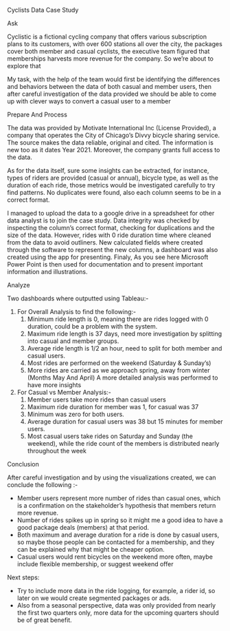 Cyclists Data Case Study 

Ask

Cyclistic is a fictional cycling company that offers various subscription plans to its customers, with over 600 stations all over the city, the packages cover both member and casual cyclists, the executive team figured that memberships harvests more revenue for the company. So we’re about to explore that 

My task, with the help of the team would first be identifying the differences and behaviors between the data of both casual and member users, then after careful investigation of the data provided we should be able to come up with clever ways to convert a casual user to a member 



Prepare And Process 

The data was provided by Motivate International Inc (License Provided), a company that operates the City of Chicago’s Divvy bicycle sharing service. The source makes the data reliable, original and cited. The information is new too as it dates Year 2021. Moreover, the company grants full access to the data.

As for the data itself, sure some insights can be extracted, for instance, types of riders are provided (casual or annual), bicycle type,  as well as the duration of each ride, those metrics would be investigated carefully to try find patterns. No duplicates were found, also each column seems to be in a correct format. 

I managed to upload the data to a google drive in a spreadsheet for other data analyst is to join the case study. Data integrity was checked by inspecting the column’s correct format, checking for duplications and the size of the data. However, rides with 0 ride duration time where cleaned from the data to avoid outliners. New calculated fields where created through the software to represent the new columns, a dashboard was also created using the app for presenting. Finaly, As you see here Microsoft Power Point is then used for documentation and to present important information and illustrations. 

Analyze

Two dashboards where outputted using Tableau:-

1. For Overall Analysis to find the following:-
    1. Minimum ride length is  0, meaning there are rides logged with 0 duration, could be a problem with the system.
    2. Maximum ride length is 37 days, need more investigation by splitting into casual and member groups.
    3. Average ride length is 1/2 an hour, need to split for both member and casual users.
    4. Most rides are performed on the weekend (Saturday & Sunday’s)
    5. More rides are carried as we approach spring, away from winter (Months May And April)
A more detailed analysis was performed to have more insights 
1. For Casual vs Member Analysis:-
    1. Member users take more rides than casual users
    2. Maximum ride duration for member was 1, for casual was 37
    3. Minimum was zero for both users.
    4. Average duration for casual users was 38 but 15  minutes for member users.
    5. Most casual users take rides on Saturday and Sunday (the weekend), while the ride count of the members is distributed nearly throughout the week 

Conclusion

After careful investigation and by using the visualizations created, we can conclude the following :-
* Member users represent more number of rides than casual ones, which is a confirmation on the stakeholder’s hypothesis that members return more revenue.
* Number of rides spikes up in spring so it might me a good idea to have a good package deals (members) at that period.
* Both maximum and average duration for a ride is done by casual users, so maybe those people can be contacted for a membership, and they can be explained why that might be cheaper option.
* Casual users would rent bicycles on the weekend more often, maybe include flexible membership, or suggest weekend offer 

Next steps:
* Try to include more data in the ride logging, for example, a rider id, so later on we would create segmented packages or ads.
* Also from a seasonal perspective, data was only provided from nearly the first two quarters only, more data for the upcoming quarters should be of great benefit.

